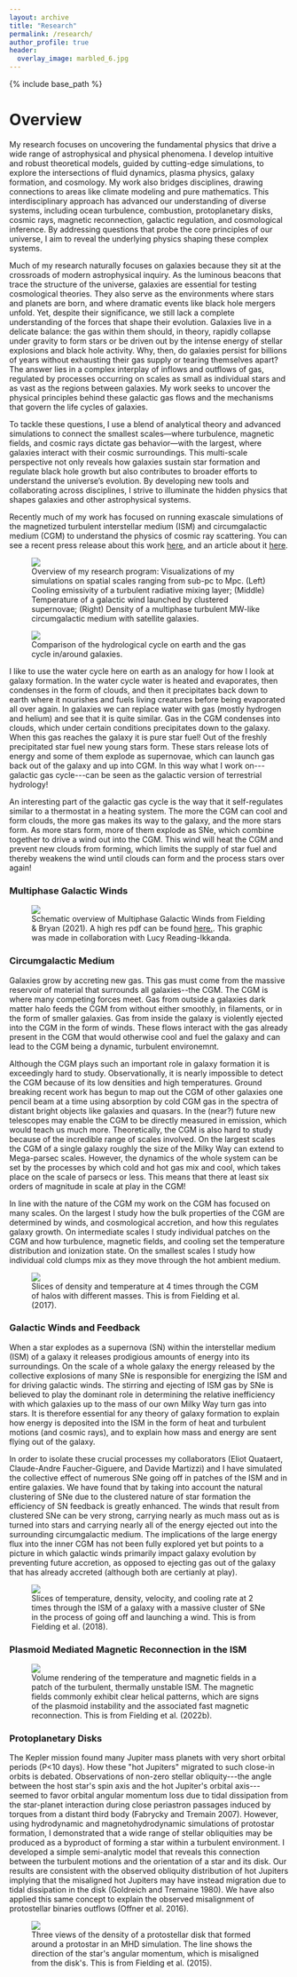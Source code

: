 ```yaml
---
layout: archive
title: "Research"
permalink: /research/
author_profile: true
header:
  overlay_image: marbled_6.jpg
---
```


{% include base_path %}


# Overview


My research focuses on uncovering the fundamental physics that drive a wide range of astrophysical and physical phenomena. I develop intuitive and robust theoretical models, guided by cutting-edge simulations, to explore the intersections of fluid dynamics, plasma physics, galaxy formation, and cosmology. My work also bridges disciplines, drawing connections to areas like climate modeling and pure mathematics. This interdisciplinary approach has advanced our understanding of diverse systems, including ocean turbulence, combustion, protoplanetary disks, cosmic rays, magnetic reconnection, galactic regulation, and cosmological inference. By addressing questions that probe the core principles of our universe, I aim to reveal the underlying physics shaping these complex systems.

Much of my research naturally focuses on galaxies because they sit at the crossroads of modern astrophysical inquiry. As the luminous beacons that trace the structure of the universe, galaxies are essential for testing cosmological theories. They also serve as the environments where stars and planets are born, and where dramatic events like black hole mergers unfold. Yet, despite their significance, we still lack a complete understanding of the forces that shape their evolution. Galaxies live in a delicate balance: the gas within them should, in theory, rapidly collapse under gravity to form stars or be driven out by the intense energy of stellar explosions and black hole activity. Why, then, do galaxies persist for billions of years without exhausting their gas supply or tearing themselves apart? The answer lies in a complex interplay of inflows and outflows of gas, regulated by processes occurring on scales as small as individual stars and as vast as the regions between galaxies. My work seeks to uncover the physical principles behind these galactic gas flows and the mechanisms that govern the life cycles of galaxies.

To tackle these questions, I use a blend of analytical theory and advanced simulations to connect the smallest scales—where turbulence, magnetic fields, and cosmic rays dictate gas behavior—with the largest, where galaxies interact with their cosmic surroundings. This multi-scale perspective not only reveals how galaxies sustain star formation and regulate black hole growth but also contributes to broader efforts to understand the universe’s evolution. By developing new tools and collaborating across disciplines, I strive to illuminate the hidden physics that shapes galaxies and other astrophysical systems.

Recently much of my work has focused on running exascale simulations of the magnetized turbulent interstellar medium (ISM) and circumgalactic medium (CGM) to understand the physics of cosmic ray scattering. You can see a recent press release about this work [here](https://as.cornell.edu/news/astronomer-granted-600000-supercomputer-hours-doe), and an article about it [here](https://ascr-discovery.org/2025/02/untangling-the-cosmos/amp/).

<!-- Broadly speaking, I study how galaxies form. To understand how galaxies grow and evolve, I study how they acquire and eject gas. These flows into and out of galaxies regulate their evolution. There are two crucial components to understanding these flows and they comprise the majority of my research focus. Within the galaxies we must understand the feedback that arises from the formation and subsequent explosion of stars, which can drive vigorous turbulence within the galaxy and powerful winds out of the galaxy. While on the outside of galaxies we must understand the dilute reservoir of material that surrounds galaxies, known as the circumgalactic medium (CGM), which is 10s to 100s of times the size of the galaxy, fills the dark matter halo, and contains as much or more material as is within the galaxy itself. Within the CGM fresh material accreted from the cosmic web interacts with galactic wind ejecta and the balance of cooling and heating determines the how much gas is able to make it down to the galaxy. This balance therefore determines how much fuel is available for ongoing star formation within the galaxy. -->



<figure>
  <img src="/files/research_statement_graphic_tight_micromesomacro_2024.png">
  <figcaption>Overview of my research program: Visualizations of my simulations on spatial scales ranging from sub-pc to Mpc. (Left) Cooling emissivity of a turbulent radiative mixing layer; (Middle) Temperature of a galactic wind launched by clustered supernovae; (Right) Density of a multiphase turbulent MW-like circumgalactic medium with satellite galaxies.</figcaption>
</figure>

<figure>
  <img src="/images/WaterCycleCartoon.png">
  <figcaption>Comparison of the hydrological cycle on earth and the gas cycle in/around galaxies.</figcaption>
</figure>

I like to use the water cycle here on earth as an analogy for how I look at galaxy formation. In the water cycle water is heated and evaporates, then condenses in the form of clouds, and then it precipitates back down to earth where it nourishes and fuels living creatures before being evaporated all over again. In galaxies we can replace water with gas (mostly hydrogen and helium) and see that it is quite similar. Gas in the CGM condenses into clouds, which under certain conditions precipitates down to the galaxy. When this gas reaches the galaxy it is pure star fuel! Out of the freshly precipitated star fuel new young stars form. These stars release lots of energy and some of them explode as supernovae, which can launch gas back out of the galaxy and up into CGM. In this way what I work on---galactic gas cycle---can be seen as the galactic version of terrestrial hydrology!

An interesting part of the galactic gas cycle is the way that it self-regulates similar to a thermostat in a heating system. The more the CGM can cool and form clouds, the more gas makes its way to the galaxy, and the more stars form. As more stars form, more of them explode as SNe, which combine together to drive a wind out into the CGM. This wind will heat the CGM and prevent new clouds from forming, which limits the supply of star fuel and thereby weakens the wind until clouds can form and the process stars over again!

### Multiphase Galactic Winds

<figure>
  <img src="/images/Multiphase_Winds_Schematic.png">
  <figcaption> Schematic overview of Multiphase Galactic Winds from Fielding & Bryan (2021). A high res pdf can be found <u><a href="http://dfielding14.github.io/images/Multiphase_Winds_Schematic.pdf">here</a>.</u>. This graphic was made in collaboration with Lucy Reading-Ikkanda.</figcaption>
</figure>


### Circumgalactic Medium
Galaxies grow by accreting new gas. This gas must come from the massive reservoir of material that surrounds all galaxies--the CGM. The CGM is where many competing forces meet. Gas from outside a galaxies dark matter halo feeds the CGM from without either smoothly, in filaments, or in the form of smaller galaxies. Gas from inside the galaxy is violently ejected into the CGM in the form of winds. These flows interact with the gas already present in the CGM that would otherwise cool and fuel the galaxy and can lead to the CGM being a dynamic, turbulent environemnt.

Although the CGM plays such an important role in galaxy formation it is exceedingly hard to study. Observationally, it is nearly impossible to detect the CGM because of its low densities and high temperatures. Ground breaking recent work has begun to map out the CGM of other galaxies one pencil beam at a time using absorption by cold CGM gas in the spectra of distant bright objects like galaxies and quasars. In the (near?) future new telescopes may enable the CGM to be directly measured in emission, which would teach us much more. Theoretically, the CGM is also hard to study because of the incredible range of scales involved. On the largest scales the CGM of a single galaxy roughly the size of the Milky Way can extend to Mega-parsec scales. However, the dynamics of the whole system can be set by the processes by which cold and hot gas mix and cool, which takes place on the scale of parsecs or less. This means that there at least six orders of magnitude in scale at play in the CGM!

In line with the nature of the CGM my work on the CGM has focused on many scales. On the largest I study how the bulk properties of the CGM are determined by winds, and cosmological accretion, and how this regulates galaxy growth. On intermediate scales I study individual patches on the CGM and how turbulence, magnetic fields, and cooling set the temperature distribution and ionization state. On the smallest scales I study how individual cold clumps mix as they move through the hot ambient medium.

<figure>
  <img src="/images/CGM_feedback_MultiPanel_n_T_2rvir_ref_9Gyr.png">
  <figcaption>Slices of density and temperature at 4 times through the CGM of halos with different masses. This is from Fielding et al. (2017).</figcaption>
</figure>



### Galactic Winds and Feedback
When a star explodes as a supernova (SN) within the interstellar medium (ISM) of a galaxy it releases prodigious amounts of energy into its surroundings. On the scale of a whole galaxy the energy released by the collective explosions of many SNe is responsible for energizing the ISM and for driving galactic winds. The stirring and ejecting of ISM gas by SNe is believed to play the dominant role in determining the relative inefficiency with which galaxies up to the mass of our own Milky Way turn gas into stars. It is therefore essential for any theory of galaxy formation to explain how energy is deposited into the ISM in the form of heat and turbulent motions (and cosmic rays), and to explain how mass and energy are sent flying out of the galaxy.

In order to isolate these crucial processes my collaborators (Eliot Quataert, Claude-Andre Faucher-Giguere, and Davide Martizzi) and I have simulated the collective effect of numerous SNe going off in patches of the ISM and in entire galaxies. We have found that by taking into account the natural clustering of SNe due to the clustered nature of star formation the efficiency of SN feedback is greatly enhanced. The winds that result from clustered SNe can be very strong, carrying nearly as much mass out as is turned into stars and carrying nearly all of the energy ejected out into the surrounding circumgalactic medium. The implications of the large energy flux into the inner CGM has not been fully explored yet but points to a picture in which galactic winds primarily impact galaxy evolution by preventing future accretion, as opposed to ejecting gas out of the galaxy that has already accreted (although both are certianly at play).

<figure>
  <img src="/images/Clustered_SNe_mixed_strip_4panel_Sig30_Mcl45_1pc_3_3_23Myr_zoom_panel.png">
  <figcaption>Slices of temperature, density, velocity, and cooling rate at 2 times through the ISM of a galaxy with a massive cluster of SNe in the process of going off and launching a wind. This is from Fielding et al. (2018).</figcaption>
</figure>

### Plasmoid Mediated Magnetic Reconnection in the ISM
<figure>
  <img src="/images/ISM_Plasmoid.png">
  <figcaption>Volume rendering of the temperature and magnetic fields in a patch of the turbulent, thermally unstable ISM. The magnetic fields commonly exhibit clear helical patterns, which are signs of the plasmoid instability and the associated fast magnetic reconnection. This is from Fielding et al. (2022b).</figcaption>
</figure>


### Protoplanetary Disks
The Kepler mission found many Jupiter mass planets with very short orbital periods (P<10 days). How these "hot Jupiters" migrated to such close-in orbits is debated. Observations of non-zero stellar obliquity---the angle between the host star's spin axis and the hot Jupiter's orbital axis---seemed to favor orbital angular momentum loss due to tidal dissipation from the star-planet interaction during close periastron passages induced by torques from a distant third body (Fabrycky and Tremain 2007). However, using hydrodynamic and magnetohydrodynamic simulations of protostar formation, I demonstrated that a wide range of stellar obliquities may be produced as a byproduct of forming a star within a turbulent environment. I developed a simple semi-analytic model that reveals this connection between the turbulent motions and the orientation of a star and its disk. Our results are consistent with the observed obliquity distribution of hot Jupiters implying that the misaligned hot Jupiters may have instead migration due to tidal dissipation in the disk (Goldreich and Tremaine 1980). We have also applied this same concept to explain the observed misalignment of protostellar binaries outflows (Offner et al. 2016).

<figure>
  <img src="/images/threepanel_misaligned_MHD_disk.png">
  <figcaption>Three views of the density of a protostellar disk that formed around a protostar in an MHD simulation. The line shows the direction of the star's angular momentum, which is misaligned from the disk's. This is from Fielding et al. (2015).</figcaption>
</figure>


